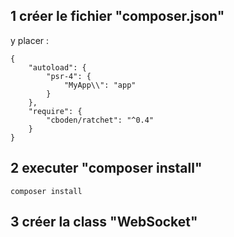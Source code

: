 ## 1 créer le fichier "composer.json"
y placer :
```
{
    "autoload": {
        "psr-4": {
            "MyApp\\": "app"
        }
    },
    "require": {
        "cboden/ratchet": "^0.4"
    }
}
```

## 2 executer "composer install"
```
composer install
```

## 3 créer la class "WebSocket"